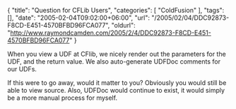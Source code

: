 {
	"title": "Question for CFLib Users",
	"categories": [
		"ColdFusion"
	],
	"tags": [],
	"date": "2005-02-04T09:02:00+06:00",
	"url": "/2005/02/04/DDC92873-F8CD-E451-4570BFBD96FCA077",
	"oldurl": "http://www.raymondcamden.com/2005/2/4/DDC92873-F8CD-E451-4570BFBD96FCA077"
}

When you view a UDF at CFlib, we nicely render out the parameters for the UDF, and the return value. We also auto-generate UDFDoc comments for our UDFs.

If this were to go away, would it matter to you? Obviously you would still be able to view source. Also, UDFDoc would continue to exist, it would simply be a more manual process for myself.